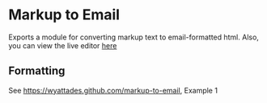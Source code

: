 # Markup to Email

Exports a module for converting markup text to email-formatted html.
Also, you can view the live editor [here](https://wyattades.github.com/markup-to-email)

## Formatting

See https://wyattades.github.com/markup-to-email, Example 1
